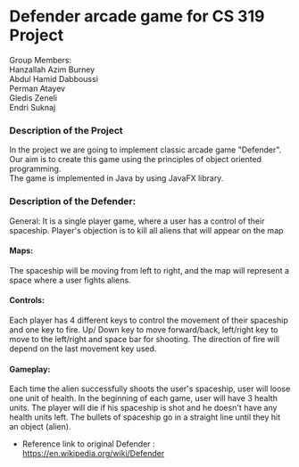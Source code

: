 # Defender arcade game for CS 319 Project

Group Members:\
Hanzallah Azim Burney\
Abdul Hamid Dabboussi\
Perman Atayev\
Gledis Zeneli\
Endri Suknaj


### Description of the Project
In the project we are going to implement classic arcade game "Defender".\
Our aim is to create this game using the principles of object oriented programming.\
The game is implemented in Java by using JavaFX library.

### Description of the Defender:
General:
It is a single player game, where a user has a control of their spaceship. Player's objection is to kill all aliens that will appear on the map

#### Maps:
The spaceship will be moving from left to right, and the map will represent a space where a user fights aliens.

#### Controls:
Each player has 4 different keys to control the movement of their spaceship and one key to fire. Up/ Down key to move forward/back, left/right key to move to the left/right and space bar for shooting. The direction of fire will depend on the last movement key used.

#### Gameplay:
Each time the alien successfully shoots the user's spaceship, user will loose one unit of health. In the beginning of each game, user will have 3 health units. The player will die if his spaceship is shot and he doesn't have any health units left. The bullets of spaceship go in a straight line until they hit an object (alien). 

* Reference link to original Defender : https://en.wikipedia.org/wiki/Defender
